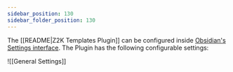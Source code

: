 ```yaml
---
sidebar_position: 130
sidebar_folder_position: 130
---
```


The [[README|Z2K Templates Plugin]] can be configured inside [Obsidian's Settings interface](https://docs.obsidian.md/Plugins/User+interface/Settings). The Plugin has the following configurable settings:

![[General Settings]]


## 


